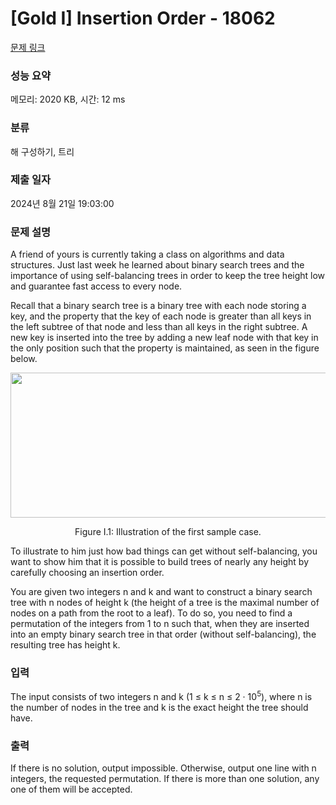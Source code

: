 # [Gold I] Insertion Order - 18062 

[문제 링크](https://www.acmicpc.net/problem/18062) 

### 성능 요약

메모리: 2020 KB, 시간: 12 ms

### 분류

해 구성하기, 트리

### 제출 일자

2024년 8월 21일 19:03:00

### 문제 설명

<p>A friend of yours is currently taking a class on algorithms and data structures. Just last week he learned about binary search trees and the importance of using self-balancing trees in order to keep the tree height low and guarantee fast access to every node.</p>

<p>Recall that a binary search tree is a binary tree with each node storing a key, and the property that the key of each node is greater than all keys in the left subtree of that node and less than all keys in the right subtree. A new key is inserted into the tree by adding a new leaf node with that key in the only position such that the property is maintained, as seen in the figure below.</p>

<p style="text-align: center;"><img alt="" src="https://upload.acmicpc.net/11b9f022-0079-4615-a91b-2b29b4e39c7b/-/preview/" style="width: 625px; height: 232px;"></p>

<p style="text-align: center;">Figure I.1: Illustration of the first sample case.</p>

<p>To illustrate to him just how bad things can get without self-balancing, you want to show him that it is possible to build trees of nearly any height by carefully choosing an insertion order.</p>

<p>You are given two integers n and k and want to construct a binary search tree with n nodes of height k (the height of a tree is the maximal number of nodes on a path from the root to a leaf). To do so, you need to find a permutation of the integers from 1 to n such that, when they are inserted into an empty binary search tree in that order (without self-balancing), the resulting tree has height k.</p>

### 입력 

 <p>The input consists of two integers n and k (1 ≤ k ≤ n ≤ 2 · 10<sup>5</sup>), where n is the number of nodes in the tree and k is the exact height the tree should have.</p>

### 출력 

 <p>If there is no solution, output impossible. Otherwise, output one line with n integers, the requested permutation. If there is more than one solution, any one of them will be accepted.</p>

